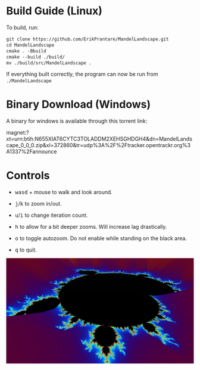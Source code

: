 # Build Guide (Linux)
To build, run:
```
git clone https://github.com/ErikPrantare/MandelLandscape.git
cd MandelLandscape
cmake . -Bbuild
cmake --build ./build/
mv ./build/src/MandelLandscape .
```

If everything built correctly, the program can now be run from `./MandelLandscape`

# Binary Download (Windows)
A binary for windows is available through this torrent link:

magnet:?xt=urn:btih:N655XIAT6CYTC3TOLADDM2XEHSGHDGH4&dn=MandelLandscape_0_0_0.zip&xl=372860&tr=udp%3A%2F%2Ftracker.opentrackr.org%3A1337%2Fannounce

# Controls
- <kbd>w</kbd><kbd>a</kbd><kbd>s</kbd><kbd>d</kbd> + mouse to walk and look around.

- <kbd>j</kbd>/<kbd>k</kbd> to zoom in/out.

- <kbd>u</kbd>/<kbd>i</kbd> to change iteration count.

- <kbd>h</kbd> to allow for a bit deeper zooms. Will increase lag drastically.

- <kbd>o</kbd> to toggle autozoom. Do not enable while standing on the black area.

- <kbd>q</kbd> to quit.

![](preview.png?raw=true "Title")
